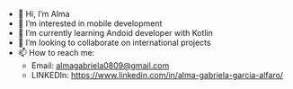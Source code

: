 - 👋 Hi, I’m Alma 
- 👀 I’m interested in mobile development
- 🌱 I’m currently learning Andoid developer with Kotlin
- 💞️ I’m looking to collaborate on international projects
- 📫 How to reach me:
  - Email: almagabriela0809@gmail.com
  - LINKEDIn: https://www.linkedin.com/in/alma-gabriela-garcia-alfaro/

